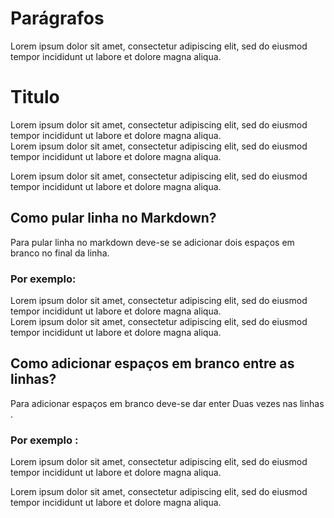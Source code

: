 # Parágrafos 

Lorem ipsum dolor sit amet, consectetur adipiscing elit, sed do eiusmod tempor incididunt ut labore et dolore magna aliqua.

# Titulo 

Lorem ipsum dolor sit amet, consectetur adipiscing elit, sed do eiusmod tempor incididunt ut labore et dolore magna aliqua.  
Lorem ipsum dolor sit amet, consectetur adipiscing elit, sed do eiusmod tempor incididunt ut labore et dolore magna aliqua.


Lorem ipsum dolor sit amet, consectetur adipiscing elit, sed do eiusmod tempor incididunt ut labore et dolore magna aliqua.

## Como pular linha no Markdown?

Para pular linha no markdown deve-se se adicionar dois espaços em branco no final da linha.

### Por exemplo:

Lorem ipsum dolor sit amet, consectetur adipiscing elit, sed do eiusmod tempor incididunt ut labore et dolore magna aliqua.  
Lorem ipsum dolor sit amet, consectetur adipiscing elit, sed do eiusmod tempor incididunt ut labore et dolore magna aliqua.

## Como adicionar espaços em branco entre as linhas?

Para adicionar espaços em branco deve-se dar enter Duas vezes nas linhas .

### Por exemplo :

Lorem ipsum dolor sit amet, consectetur adipiscing elit, sed do eiusmod tempor incididunt ut labore et dolore magna aliqua. 

Lorem ipsum dolor sit amet, consectetur adipiscing elit, sed do eiusmod tempor incididunt ut labore et dolore magna aliqua. 